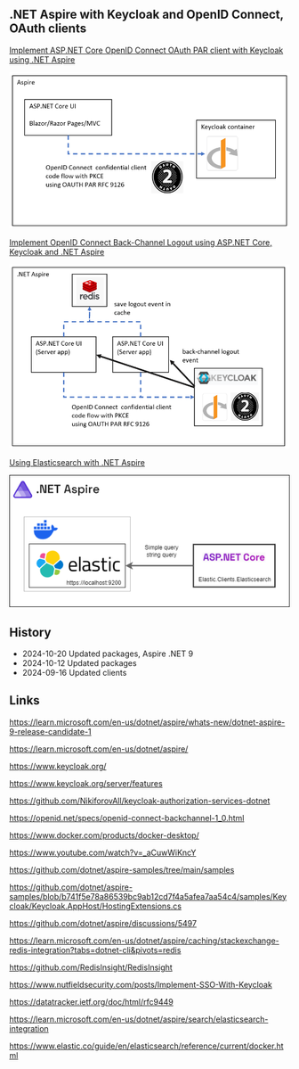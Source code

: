 ## .NET Aspire with Keycloak and OpenID Connect, OAuth clients

[Implement ASP.NET Core OpenID Connect OAuth PAR client with Keycloak using .NET Aspire](https://damienbod.com/2024/09/02/implement-asp-net-core-openid-connect-oauth-par-client-with-keycloak-using-net-aspire/)

![Overview](https://github.com/damienbod/keycloak-backchannel/blob/main/images/oauth-par-keycloak_01.png)

[Implement OpenID Connect Back-Channel Logout using ASP.NET Core, Keycloak and .NET Aspire](https://damienbod.com/2024/09/09/implement-openid-connect-back-channel-logout-using-asp-net-core-keycloak-and-net-aspire/)

![Overview](https://github.com/damienbod/keycloak-backchannel/blob/main/images/back-channel-keycloak_01.png)

[Using Elasticsearch with .NET Aspire](https://damienbod.com/2024/09/16/using-elasticsearch-with-net-aspire/)

![Overview](https://github.com/damienbod/keycloak-backchannel/blob/main/images/aspire-elastic.png)

## History

- 2024-10-20 Updated packages, Aspire .NET 9
- 2024-10-12 Updated packages
- 2024-09-16 Updated clients

## Links

https://learn.microsoft.com/en-us/dotnet/aspire/whats-new/dotnet-aspire-9-release-candidate-1

https://learn.microsoft.com/en-us/dotnet/aspire/

https://www.keycloak.org/

https://www.keycloak.org/server/features

https://github.com/NikiforovAll/keycloak-authorization-services-dotnet

https://openid.net/specs/openid-connect-backchannel-1_0.html

https://www.docker.com/products/docker-desktop/

https://www.youtube.com/watch?v=_aCuwWiKncY

https://github.com/dotnet/aspire-samples/tree/main/samples

https://github.com/dotnet/aspire-samples/blob/b741f5e78a86539bc9ab12cd7f4a5afea7aa54c4/samples/Keycloak/Keycloak.AppHost/HostingExtensions.cs

https://github.com/dotnet/aspire/discussions/5497

https://learn.microsoft.com/en-us/dotnet/aspire/caching/stackexchange-redis-integration?tabs=dotnet-cli&pivots=redis

https://github.com/RedisInsight/RedisInsight

https://www.nutfieldsecurity.com/posts/Implement-SSO-With-Keycloak

https://datatracker.ietf.org/doc/html/rfc9449

https://learn.microsoft.com/en-us/dotnet/aspire/search/elasticsearch-integration

https://www.elastic.co/guide/en/elasticsearch/reference/current/docker.html